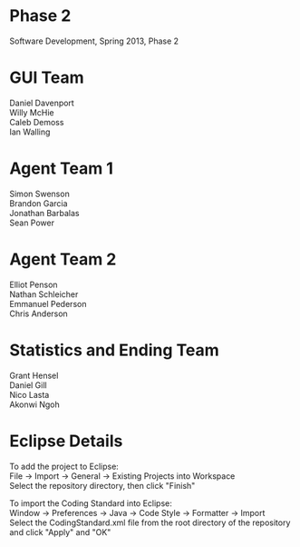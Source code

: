 Phase 2
============

Software Development, Spring 2013, Phase 2

GUI Team
=========
Daniel Davenport   
Willy McHie   
Caleb Demoss   
Ian Walling   

Agent Team 1
=============
Simon Swenson     
Brandon Garcia     
Jonathan Barbalas     
Sean Power   

Agent Team 2
============
Elliot Penson   
Nathan Schleicher   
Emmanuel Pederson   
Chris Anderson   

Statistics and Ending Team
==========================
Grant Hensel   
Daniel Gill   
Nico Lasta   
Akonwi Ngoh   


Eclipse Details
===============
To add the project to Eclipse:  
File -> Import -> General -> Existing Projects into Workspace  
Select the repository directory, then click "Finish"  

To import the Coding Standard into Eclipse:  
Window -> Preferences -> Java -> Code Style -> Formatter -> Import  
Select the CodingStandard.xml file from the root directory of the repository and click "Apply" and "OK"
